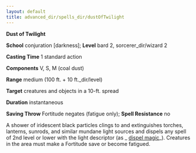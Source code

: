 ```yaml
---
layout: default
title: advanced_dir/spells_dir/dustOfTwilight
---
```

 **Dust of Twilight**

**School** conjuration [darkness]; **Level** bard 2, sorcerer_dir/wizard 2

**Casting Time** 1 standard action

**Components** V, S, M (coal dust)

**Range** medium (100 ft. + 10 ft._dir/level)

**Target** creatures and objects in a 10-ft. spread

**Duration** instantaneous

**Saving Throw** Fortitude negates (fatigue only); **Spell Resistance** no

A shower of iridescent black particles clings to and extinguishes torches, lanterns, sunrods, and similar mundane light sources and dispels any spell of 2nd level or lower with the light descriptor (as _ [dispel magic](../../../../spells_dir/dispelMagic#_dispel-magic)_). Creatures in the area must make a Fortitude save or become fatigued.

